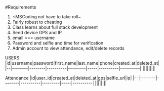 #Requirements

1. ~MSCoding not have to take roll~
2. Fairly robust to cheating
3. Class learns about full stack development
4. Send device GPS and IP
5. email === username
6. Password and selfie and time for verification
7. Admin account to view attendance, edit/delete records


USERS
|id|username|password|first_name|last_name|phone|created_at|deleted_at|
|--|--------|--------|----------|---------|-----|----------|----------|
|||||||||

Attendance
|id|user_id|created_at|deleted_at|gps|selfie_url|ip|
|--|--------|--------|----------|---------|-----|----------|
||||||||
